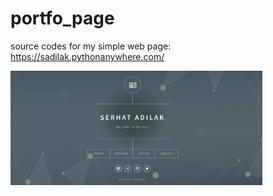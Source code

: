 # portfo_page

source codes for my simple web page:
https://sadilak.pythonanywhere.com/

<img src="https://github.com/sadilak85/portfo_page/blob/main/static/assets/images/PortfoPage.png" width="80%">
